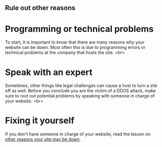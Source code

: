 
## Rule out other reasons

# Programming or technical problems
To start, it is important to know that there are many reasons why your website can be down. Most often this is due to programming errors or technical problems at the company that hosts the site.
&lt;br&gt;
# Speak with an expert
Sometimes, other things like legal challenges can cause a host to turn a site off as well. Before you conclude you are the victim of a DDOS attack, make sure to root out potential problems by speaking with someone in charge of your website.
&lt;br&gt;
# Fixing it yourself
If you don&#39;t have someone in charge of your website, read the lesson on [other reasons your site may be down](en/topics/understand-1-how-it-works/5-down-site/1-1-intro.md).
